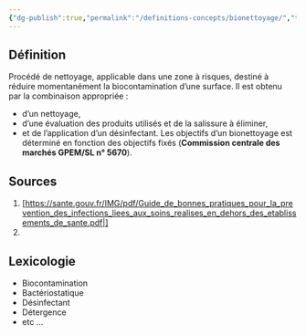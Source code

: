 ```yaml
---
{"dg-publish":true,"permalink":"/definitions-concepts/bionettoyage/","tags":["#definition"],"noteIcon":"2"}
---
```



## Définition
Procédé de nettoyage, applicable dans une zone à risques, destiné à réduire momentanément la biocontamination d’une surface. Il est obtenu par la combinaison appropriée : 
- d’un nettoyage, 
- d’une évaluation des produits utilisés et de la salissure à éliminer, 
- et de l’application d’un désinfectant.
Les objectifs d’un bionettoyage est déterminé en fonction des objectifs fixés (**Commission centrale des marchés GPEM/SL n° 5670**).

## Sources
1. [https://sante.gouv.fr/IMG/pdf/Guide_de_bonnes_pratiques_pour_la_prevention_des_infections_liees_aux_soins_realises_en_dehors_des_etablissements_de_sante.pdf|]
2. 
## Lexicologie 
- Biocontamination
- Bactériostatique 
- Désinfectant
- Détergence
- etc ...